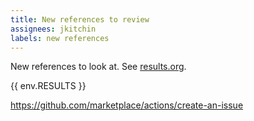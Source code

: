 ```yaml
---
title: New references to review
assignees: jkitchin
labels: new references
---
```

New references to look at. See [results.org](../blob/main/results.org).

{{ env.RESULTS }}

https://github.com/marketplace/actions/create-an-issue
